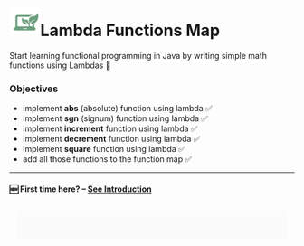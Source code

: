 # <img src="https://raw.githubusercontent.com/bobocode-projects/resources/master/image/logo_transparent_background.png" height=50/>Lambda Functions Map
Start learning functional programming in Java by writing simple math functions using Lambdas 💪

### Objectives

* implement **abs** (absolute) function using lambda ✅
* implement **sgn** (signum) function using lambda ✅
* implement **increment** function using lambda ✅
* implement **decrement** function using lambda ✅
* implement **square** function using lambda ✅
* add all those functions to the function map ✅

---

#### 🆕 First time here? – [See Introduction](https://github.com/bobocode-projects/java-fundamentals-exercises/tree/main/0-0-intro#introduction)

##
<div align="center"><img src="https://raw.githubusercontent.com/bobocode-projects/resources/master/animation/GitHub%20Star_3.gif" height=50/></div>